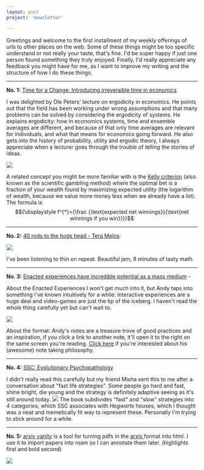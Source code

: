 ```yaml
---
layout: post
project: 'newsletter'

---
```


Greetings and welcome to the first installment of my weekly offerings of urls to other places on the web. Some of these things might be too specific understand or not really your taste, that's fine. I'd be super happy if just one person found something they truly enjoyed. 
Finally, I'd really appreciate any feedback you might have for me, as I want to improve my writing and the structure of how I do these things.

***

**No. 1:** [Time for a Change: Introducing irreversible time in economics](https://youtu.be/f1vXAHGIpfc) 

I was delighted by Ole Peters' lecture on ergodicity in economics. He points out that the field has been working under wrong assumptions and that many problems can be solved by considering the ergodicity of systems. He explains ergodicity: how in economics systems, time and ensemble averages are different, and because of that only time averages are relevant for individuals, and what that means for economics going forward. He also gets into the history of probability, utility and ergodic theory, I always appreciate when a lecturer goes through the trouble of telling the stories of ideas.

![](https://firebasestorage.googleapis.com/v0/b/firescript-577a2.appspot.com/o/imgs%2Fapp%2Fxiqo%2FgpwS5h9MSY?alt=media&token=7d83834f-98d3-464d-84bc-45c591e70f64)

A related concept you might be more familiar with is the [Kelly criterion](https://en.wikipedia.org/wiki/Kelly_criterion) (also known as the scientific gambling method) where the optimal bet is a fraction of your wealth found by maximizing expected utility (the logarithm of wealth, because we value more money less when we already have a lot). The formula is $${\displaystyle f^{*}={\frac {\text{expected net winnings}}{\text{net winnings if you win}}}}$$ 

***

**No. 2:** [40 rods to the hogs head - Tera Melos](https://youtu.be/NMsh8EvTvJE) 

![](https://firebasestorage.googleapis.com/v0/b/firescript-577a2.appspot.com/o/imgs%2Fapp%2Fxiqo%2FopBYm1PkGl?alt=media&token=be606861-533c-422b-b675-99225bf5910d)

I've been listening to thin on repeat. Beautiful jam, 8 minutes of tasty math.

***

**No. 3:** [Enacted experiences have incredible potential as a mass medium](https://notes.andymatuschak.org/Enacted_experiences_have_incredible_potential_as_a_mass_medium) - 

About the Enacted Experiences I won't get much into it, but Andy taps into something I've known intuitively for a while: interactive experiences are a huge deal and video-games are just the tip of the iceberg. I haven't read the whole thing carefully yet but can't wait to.  

![](https://firebasestorage.googleapis.com/v0/b/firescript-577a2.appspot.com/o/imgs%2Fapp%2Fxiqo%2FYON5R_F8WB?alt=media&token=9c91730b-2574-4241-a809-27cd1887add1)


About the format: Andy's notes are a treasure trove of good practices and an inspiration, if you click a link to another note, it'll open it to the right on the same screen you're reading. [Click here](https://notes.andymatuschak.org/About_these_notes?stackedNotes=Note-writing_as_fundamental_unit_of_knowledge_work) if you're interested about his (awesome) note taking philosophy.

***

**No. 4:** [SSC: Evolutionary Psychopathology](https://slatestarcodex.com/2018/12/03/book-review-evolutionary-psychopathology/) 

I didn't really read this carefully but my friend Misha sent this to me after a conversation about "fast life strategies". Some people go hard and fast, shine bright, die young and the strategy is definitely adaptive seeing as it's still around today. 
![](https://firebasestorage.googleapis.com/v0/b/firescript-577a2.appspot.com/o/imgs%2Fapp%2Fxiqo%2FpKgiKAtvdy?alt=media&token=69e93190-0cde-47fe-a800-dcff9cc36439)
The book subdivides "fast" and "slow" strategies into 4 categories, which SSC associates with _Hogwarts_ houses, which I thought was a neat and memetically fit way to represent these. Personally I'm trying to stick around for a while.

***

**No. 5:** [arxiv vanity](arxiv-vanity.com) is a tool for turning pdfs in the [arxiv ](https://arxiv.org/)format into html. I use it to import papers into roam so I can annotate them later. (highlights first and bold second)

![](https://firebasestorage.googleapis.com/v0/b/firescript-577a2.appspot.com/o/imgs%2Fapp%2Fxiqo%2F2L_j5XpZEi?alt=media&token=9b883d56-03ac-4ab0-832d-7aa5c444fce7)
